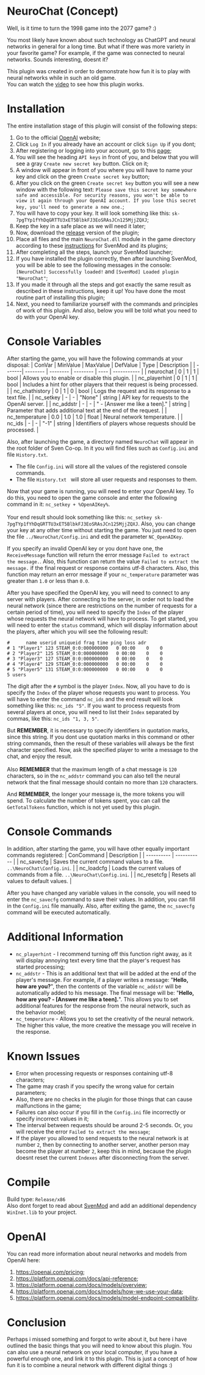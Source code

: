 # NeuroChat (Concept)
Well, is it time to turn the 1998 game into the 2077 game? :)<br>

You most likely have known about such technology as ChatGPT and neural networks in general for a long time. But what if there was more variety in your favorite game? For example, if the game was connected to neural networks. Sounds interesting, doesnt it?<br>

This plugin was created in order to demonstrate how fun it is to play with neural networks while in such an old game.<br>
You can watch the [video](https://youtu.be/9-A0KLn1jPc) to see how this plugin works.

# Installation
The entire installation stage of this plugin will consist of the following steps:<br>

1. Go to the official [OpenAI](https://openai.com/) website;
2. Click `Log In` if you already have an account or click `Sign Up` if you dont;
3. After registering or logging into your account, go to this [page](https://platform.openai.com/account/api-keys);
4. You will see the heading `API keys` in front of you, and below that you will see a gray `Create new secret key` button. Click on it;
5. A window will appear in front of you where you will have to name your key and click on the green `Create secret key` button;
6. After you click on the green `Create secret key` button you will see a new window with the following text: `Please save this secret key somewhere safe and accessible. For security reasons, you won't be able to view it again through your OpenAI account. If you lose this secret key, you'll need to generate a new one.`;
7. You will have to copy your key. It will look something like this: `sk-7pgTYp1fYhDqGRTTU3xET5BlbkFJ3EoSRAsJCn125MjjZQXJ`;
8. Keep the key in a safe place as we will need it later;
9. Now, download the [release](https://github.com/kekekekkek/NeuroChat/releases/tag/v0.1) version of the plugin;
10. Place all files and the main `NeuroChat.dll` module in the game directory according to these [instructions](https://github.com/sw1ft747/svenmod#svenmod) for SvenMod and its plugins;
11. After completing all the steps, launch your SvenMod launcher;
12. If you have installed the plugin correctly, then after launching SvenMod, you will be able to see the following messages in the console: `[NeuroChat] Successfully loaded!` and `[SvenMod] Loaded plugin "NeuroChat"`;
13. If you made it through all the steps and got exactly the same result as described in these instructions, keep it up! You have done the most routine part of installing this plugin;
14. Next, you need to familiarize yourself with the commands and principles of work of this plugin. And also, below you will be told what you need to do with your OpenAI key.

# Console Variables
After starting the game, you will have the following commands at your disposal:
| ConVar | MinValue | MaxValue | DefValue | Type | Description |
| -------| -------- | -------- | -------- | ---- | ----------- |
| neurochat | 0 | 1 | 1 | bool | Allows you to enable or disable this plugin. |
| nc_playerhint | 0 | 1 | 1 | bool | Includes a hint for other players that their request is being processed. |
| nc_chathistory | 0 | 1 | 0 | bool | Logs the request and its response to a text file. |
| nc_setkey | - | - | "None" | string | API key for requests to the OpenAI server. |
| nc_addstr | - | - | " - [Answer me like a teen]." | string | Parameter that adds additional text at the end of the request. |
| nc_temperature | 0.0 | 1.0 | 1.0 | float | Neural network temperature. |
| nc_ids | - | - | "-1" | string | Identifiers of players whose requests should be processed. |

Also, after launching the game, a directory named `NeuroChat` will appear in the root folder of Sven Co-op. In it you will find files such as `Config.ini` and file `History.txt`.<br>

* The file `Config.ini` will store all the values of the registered console commands.
* The file `History.txt ` will store all user requests and responses to them.

Now that your game is running, you will need to enter your OpenAI key. To do this, you need to open the game console and enter the following command in it: `nc_setkey + %OpenAIKey%`.<br><br>
Your end result should look something like this: `nc_setkey sk-7pgTYp1fYhDqGRTTU3xET5BlbkFJ3EoSRAsJCn125MjjZQXJ`. Also, you can change your key at any other time without starting the game. You just need to open the file `../NeuroChat/Config.ini` and edit the parameter `NC_OpenAIKey`.

If you specify an invalid OpenAI key or you dont have one, the `ReceiveMessage` function will return the error message `Failed to extract the message.`. Also, this function can return the value `Failed to extract the message.` if the final request or response contains utf-8 characters. Also, this function may return an error message if your `nc_temperature` parameter was greater than `1.0` or less than `0.0`.

After you have specified the OpenAI key, you will need to connect to any server with players. After connecting to the server, in order not to load the neural network (since there are restrictions on the number of requests for a certain period of time), you will need to specify the `Index` of the player whose requests the neural network will have to process. To get started, you will need to enter the `status` command, which will display information about the players, after which you will see the following result:<br>
```
#      name userid uniqueid frag time ping loss adr
# 1 "Player1" 123 STEAM_0:0:000000000   0 00:00    0    0
# 2 "Player2" 125 STEAM_0:0:000000000   0 00:00    0    0
# 3 "Player3" 127 STEAM_0:0:000000000   0 00:00    0    0
# 4 "Player4" 129 STEAM_0:0:000000000   0 00:00    0    0
# 5 "Player5" 131 STEAM_0:0:000000000   0 00:00    0    0
5 users
```
The digit after the `#` symbol is the player `Index`. Now, all you have to do is specify the `Index` of the player whose requests you want to process. You will have to enter the command `nc_ids` and the end result will look something like this: `nc_ids "5"`. If you want to process requests from several players at once, you will need to list their `Index` separated by commas, like this: `nc_ids "1, 3, 5"`.

But **REMEMBER**, it is necessary to specify identifiers in quotation marks, since this string. If you dont use quotation marks in this command or other string commands, then the result of these variables will always be the first character specified. Now, ask the specified player to write a message to the chat, and enjoy the result.<br><br>
Also **REMEMBER** that the maximum length of a chat message is `120` characters, so in the `nc_addstr` command you can also tell the neural network that the final message should contain no more than `120` characters.

And **REMEMBER**, the longer your message is, the more tokens you will spend. To calculate the number of tokens spent, you can call the `GetTotalTokens` function, which is not yet used by this plugin.

# Console Commands
In addition, after starting the game, you will have other equally important commands registered:
| ConCommand | Description |
| ---------- | ----------- |
| nc_savecfg | Saves the current command values to a file. `..\NeuroChat\Config.ini`. |
| nc_loadcfg | Loads the current values of commands from a file. `..\NeuroChat\Config.ini`. |
| nc_resetcfg | Resets all values to default values. |

After you have changed any variable values in the console, you will need to enter the `nc_savecfg` command to save their values. In addition, you can fill in the `Config.ini` file manually. Also, after exiting the game, the `nc_savecfg` command will be executed automatically.

# Additional Information
* `nc_playerhint` - I recommend turning off this function right away, as it will display annoying text every time that the player's request has started processing;
* `nc_addstr` - This is an additional text that will be added at the end of the player's message. For example, if a player writes a message: "**Hello, how are you?**", then the contents of the variable `nc_addstr` will be automatically added to his message. The final message will be: "**Hello, how are you? - [Answer me like a teen].**". This allows you to set additional features for the response from the neural network, such as the behavior model;
* `nc_temperature` - Allows you to set the creativity of the neural network. The higher this value, the more creative the message you will receive in the response.

# Known Issues
* Error when processing requests or responses containing utf-8 characters;
* The game may crash if you specify the wrong value for certain parameters;
* Also, there are no checks in the plugin for those things that can cause malfunctions in the game;
* Failures can also occur if you fill in the `Config.ini` file incorrectly or specify incorrect values in it;
* The interval between requests should be around 2-5 seconds. Or, you will receive the error `Failed to extract the message`;
* If the player you allowed to send requests to the neural network is at number `2`, then by connecting to another server, another person may become the player at number `2`, keep this in mind, because the plugin doesnt reset the current `Indexes` after disconnecting from the server.

# Compile
Build type: `Release/x86`<br>
Also dont forget to read about [SvenMod](https://github.com/sw1ft747/svenmod#svenmod) and add an additional dependency `WinInet.lib` to your project.

# OpenAI
You can read more information about neural networks and models from OpenAI here:
1. https://openai.com/pricing;
2. https://platform.openai.com/docs/api-reference;
3. https://platform.openai.com/docs/models/overview;
4. https://platform.openai.com/docs/models/how-we-use-your-data;
5. https://platform.openai.com/docs/models/model-endpoint-compatibility.

# Conclusion
Perhaps i missed something and forgot to write about it, but here i have outlined the basic things that you will need to know about this plugin. You can also use a neural network on your local computer, if you have a powerful enough one, and link it to this plugin. This is just a concept of how fun it is to combine a neural network with different digital things :)
